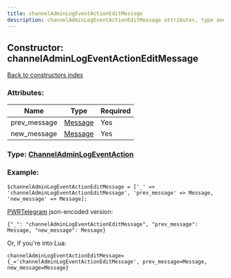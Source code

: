 ```yaml
---
title: channelAdminLogEventActionEditMessage
description: channelAdminLogEventActionEditMessage attributes, type and example
---
```

## Constructor: channelAdminLogEventActionEditMessage  
[Back to constructors index](index.md)



### Attributes:

| Name     |    Type       | Required |
|----------|---------------|----------|
|prev\_message|[Message](../types/Message.md) | Yes|
|new\_message|[Message](../types/Message.md) | Yes|



### Type: [ChannelAdminLogEventAction](../types/ChannelAdminLogEventAction.md)


### Example:

```
$channelAdminLogEventActionEditMessage = ['_' => 'channelAdminLogEventActionEditMessage', 'prev_message' => Message, 'new_message' => Message];
```  

[PWRTelegram](https://pwrtelegram.xyz) json-encoded version:

```
{"_": "channelAdminLogEventActionEditMessage", "prev_message": Message, "new_message": Message}
```


Or, if you're into Lua:  


```
channelAdminLogEventActionEditMessage={_='channelAdminLogEventActionEditMessage', prev_message=Message, new_message=Message}

```


